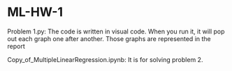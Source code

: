 # ML-HW-1
Problem 1.py: The code is written in visual code. 
When you run it, it will pop out each graph one after another.
Those graphs are represented in the report

Copy_of_MultipleLinearRegression.ipynb: It is for solving problem 2.
